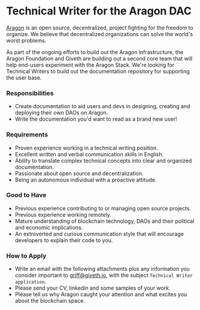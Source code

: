 # Technical Writer for the Aragon DAC

[Aragon](https://aragon.org/) is an open source, decentralized, project fighting for the freedom to organize.  We believe that decentralized organizations can solve the world's worst problems.

As part of the ongoing efforts to build out the Aragon infrastructure, the Aragon Foundation and Giveth are building out a second core team that will help end-users experiment with the Aragon Stack.  We're looking for Technical Writers to build out the documentation repository for supporting the user base.

### Responsibilities

- Create documentation to aid users and devs in designing, creating and deploying their own DAOs on Aragon.
- Write the documentation you'd want to read as a brand new user!

### Requirements

- Proven experience working in a technical writing position.
- Excellent written and verbal communication skills in English.
- Ability to translate complex technical concepts into clear and organized documentation.
- Passionate about open source and decentralization.
- Being an autonomous individual with a proactive attitude.

### Good to Have

- Previous experience contributing to or managing open source projects.
- Previous experience working remotely.
- Mature understanding of blockchain technology, DAOs and their political and economic implications.
- An extroverted and curious communication style that will encourage developers to explain their code to you.

### How to Apply

- Write an email with the following attachments plus any information you consider important to griff@giveth.io, with the subject `Technical Writer application`.
- Please send your CV, linkedin and some samples of your work.
- Please tell us why Aragon caught your attention and what excites you about the blockchain space.
